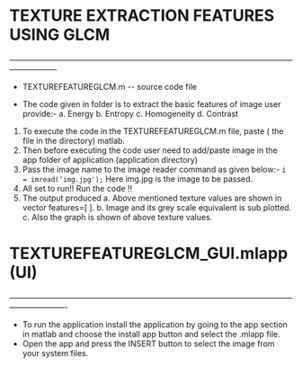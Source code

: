 # TEXTURE EXTRACTION FEATURES USING GLCM #
——————————————————————————————————————————
- TEXTUREFEATUREGLCM.m 
-- source code file

- The code given in folder is to extract the basic features of image user provide:-
 	a. Energy
 	b. Entropy
	c. Homogeneity
	d. Contrast
1. To execute the code in the TEXTUREFEATUREGLCM.m file, paste ( the file in the directory) matlab.
2. Then before executing the code user need to add/paste image in the app folder of application (application directory) 
3. Pass the image name to the image reader command as given below:-
     `i = imread(‘img.jpg');`
     Here img.jpg is the image to be passed.
4. All set to run!! Run the code !!
5. The output produced 
 	a. Above mentioned texture values are shown in vector features=[ ].
	b. Image and its grey scale equivalent is sub plotted.
	c. Also the graph is shown of above texture values.


# TEXTUREFEATUREGLCM_GUI.mlapp (UI) #
———————————————————————————————————————————-
- To run the application install the application by going to the app section in matlab and choose the install app button and select the .mlapp file.
- Open the app and press the INSERT button to select the image from your system files.

